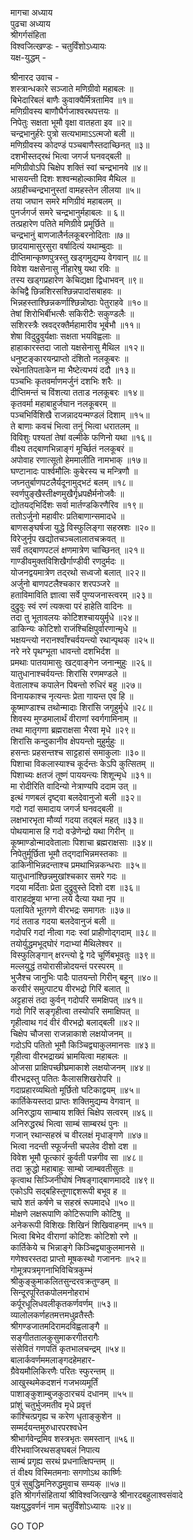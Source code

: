 मागचा अध्याय  
पुढचा अध्याय  
श्रीगर्गसंहिता  
विश्वजित्खण्डः - चतुर्विंशोऽध्यायः  
यक्ष-युद्धम् -  
  
श्रीनारद उवाच -  
शस्त्रान्धकारे सञ्जाते मणिग्रीवो महाबलः ॥  
बिभेदारिबलं बाणैः कुवाक्यैर्मित्रतामिव ॥१॥  
मणिग्रीवस्य बाणौघैर्गजाश्वरथपत्तयः ॥  
निपेतुः सक्षता भूमौ वृक्षा वातहता इव ॥२॥  
चन्द्रभानुर्हरेः पुत्रो सत्यभामाऽऽत्मजो बली ॥  
मणिग्रीवस्य कोदण्डं पञ्चबाणैस्तदाच्छिनत् ॥३॥  
दशभीस्तद्‌रथं भित्वा जगर्ज घनवद्‌बली ॥  
मणिग्रीवोऽपि चिक्षेप शक्तिं स्वां चन्द्रभानवे ॥४॥  
भासयन्ती दिशः शश्वन्महोल्कामिव मैथिल ॥  
अग्रहीच्चन्द्रभानुस्तां वामहस्तेन लीलया ॥५॥  
तया जघान समरे मणिग्रीवं महाबलम् ॥  
पुनर्जगर्ज समरे चन्द्रभानुर्महाबलः ॥ ६॥  
तत्प्रहारेण पतिते मणिग्रीवे प्रमूर्छिते ॥  
चन्द्रभानुं बाणजालैर्नलकूबरनोदिताः ॥७॥  
छादयामासुरसुरा वर्षादित्यं यथाम्बुदाः ॥  
दीप्तिमान्कृष्णपुत्रस्तु खड्गमुद्यम्य वेगवान् ॥८॥  
विवेश यक्षसेनासु नीहारेषु यथा रविः ॥  
तस्य खड्गप्रहारेण केचिद्यक्षा द्विधाभवन् ॥९॥  
केचिद्वै छिन्नशिरसश्छिन्नपादांसबाहवः ॥  
भिन्नहस्ताश्छिन्नकर्णाश्छिन्नोष्ठाः पेतुराहवे ॥१०॥  
तेषां शिरोभिर्बीभत्सैः सकिरीटैः सकुण्डलैः ॥  
सशिरस्त्रैः स्रवद्‌रक्तैर्महामारीव भूर्बभौ ॥११॥  
शेषा विदुद्रुवुर्यक्षाः सक्षता भयविह्वलाः ॥  
हाहाकारस्तदा जातो यक्षसेनासु मैथिल ॥१२॥  
धनुष्टङ्कारयन्प्राप्तो दंशितो नलकूबरः ॥  
रथेनातिपताकेन मा भैष्टेत्यभयं ददौ ॥१३॥  
पञ्चभिः कृतवर्माणमर्जुनं दशभिः शरैः ॥  
दीप्तिमन्तं च विंशत्या तताड नलकूबरः ॥१४॥  
कृतवर्मा महाबाहुर्जघान नलकूबरम् ॥  
पञ्चभिर्विशिखै राजन्नादयन्मण्डलं दिशाम् ॥१५॥  
ते बाणाः कवचं भित्वा तनुं भित्वा धरातलम् ॥  
विविशुः पश्यतां तेषां वल्मीके फणिनो यथा ॥१६॥  
वीक्ष्य तद्‌बाणभिन्नाङ्गं मूर्च्छितं नलकूबरं ॥  
अपोवाह रणात्सूतो हेममालीति नामभाक् ॥१७॥  
घण्टानादः पार्श्वमौलिः कुबेरस्य च मन्त्रिणौ ॥  
जघ्नतुर्बाणपटलैर्यदूनामुद्‌भटं बलम् ॥१८॥  
स्वर्णपुङ्खैस्तीक्ष्णमुखैर्गृध्रपक्षैर्मनोजवैः ॥  
द्योतयद्‌भिर्दिशः सर्वा मार्तण्डकिरणैरिव ॥१९॥  
ततोऽर्जुनो महावीरः प्रतिबाणान्समादधे ॥  
बाणसङ्घर्षजा युद्धे विस्फुलिङ्गा सहस्रशः ॥२०॥  
विरेजुर्नृप खद्योतचञ्चलालातचक्रवत् ॥  
सर्वं तद्‌बाणपटलं क्षणमात्रेण चाच्छिनत् ॥२१॥  
गाण्डीवमुक्तविशिखैर्गाण्डीवी रणदुर्मदः ॥  
योजनद्वयमात्रेण तद्‌रथो सध्वजो बलात् ॥२२॥  
अर्जुनो बाणपटलैश्चकार शरपञ्जरे ॥  
हताविमाविति ज्ञात्वा सर्वे पुण्यजनास्त्वरम् ॥२३॥  
दुद्रुवुः स्वं रणं त्यक्त्वा परं हाहेति वादिनः ॥  
तदा तु भूतावलयः कोटिशश्चाययुर्मृधे ॥२४॥  
डाकिन्यः कोटिशो राजंश्चिक्षिपुर्वारणान्मृधे ॥  
भक्षयन्त्यो नरानश्वाँश्चर्वयन्त्यो रथान्पृथक् ॥२५॥  
नरे नरे पृथग्भूता धावन्तो दशभिर्दश ॥  
प्रमथाः पातयामासुः खट्वाङ्गेन जनान्मुहुः ॥२६॥  
यातुधानाश्चर्वयन्तः शिरांसि रणमण्डले ॥  
वेतालाश्च कपालेन पिबन्तो रुधिरं बहु ॥२७॥  
विनायकाश्च नृत्यन्तः प्रेता गायन्त एव हि ॥  
कूष्माण्डाश्च तथोन्मादाः शिरांसि जगृहुर्मृधे ॥२८॥  
शिवस्य मुण्डमालार्थं वीराणां स्वर्गगामिनाम् ॥  
तथा मातृगणा ब्रह्मराक्षसा भैरवा मृधे ॥२९॥  
शिरांसि कन्दुकानीव क्षेपयन्तो मुहुर्मुहुः ॥  
हसन्तः प्रहसन्तश्च साट्टहासं समाकुलाः ॥३०॥  
पिशाचा विकलास्याश्च कूर्दन्तः केऽपि कुत्सितम् ॥  
पिशाच्यः क्षतजं तूष्णं पाययन्त्यः शिशून्मृधे ॥३१॥  
मा रोदीरिति वादिन्यो नेत्राण्यपि ददाम उत् ॥  
इत्थं गणबलं दृष्ट्वा बलदेवानुजो बली ॥३२॥  
गदो गदां समादाय जगर्ज घनवद्‌बली ॥  
लक्षभारभृता मौर्व्या गदया तद्‌बलं महत् ॥३३॥  
पोथयामास हि गदो वज्रेणेन्द्रो यथा गिरीन् ॥  
कूष्माण्डोन्मादवेतालाः पिशाचा ब्रह्मराक्षसाः ॥३४॥  
निपेतुर्मूर्छिता भूमौ तद्‌गदाभिन्नमस्तकाः ॥  
डाकिनीभिन्नदन्ताश्च प्रमथाभिन्नकन्धराः ॥३५॥  
यातुधानांश्छिन्नमुखांश्चकार समरे गदः ॥  
गदया मर्दिताः प्रेता दुद्रुवुस्ते दिशो दश ॥३६॥  
वाराहदंष्ट्रया भग्ना लये दैत्या यथा नृप ॥  
पलायिते भूतगणे वीरभद्रः समागतः ॥३७॥  
गदं तताड गदया बलदेवानुजं बली ॥  
गदोपरि गदां नीत्वा गदः स्वां प्राहीणोद्‌गदाम् ॥३८॥  
तयोर्युद्धमभूद्‌घोरं गदाभ्यां मैथिलेश्वर ॥  
विस्फुलिङ्गान् क्षरन्त्यो द्वे गदे चूर्णिबभूवतुः ॥३९॥  
मल्लयुद्धं तयोरासीन्नोदयन्तं परस्परम् ॥  
भुजैश्च जानुभिः पादैः पातयन्तो गिरीन् बहून् ॥४०॥  
करवीरं समुत्पाट्य वीरभद्रो गिरिं बलात् ॥  
अट्टहासं तदा कुर्वन् गदोपरि समक्षिपत् ॥४१॥  
गदो गिरिं सङ्गृहीत्वा तस्योपरि समाक्षिपत् ॥  
गृहीत्वाथ गदं वीरं वीरभद्रो बलाद्‌बली ॥४२॥  
चिक्षेप चौजसा राजन्नाकाशे लक्षयोजनम् ॥  
गदोऽपि पतितो भूमौ किञ्चिद्व्याकुलमानसः ॥४३॥  
गृहीत्वा वीरभद्राख्यं भ्रामयित्वा महाबलः ॥  
ओजसा प्राक्षिपच्छीघ्रमाकाशे लक्षयोजनम् ॥४४॥  
वीरभद्रस्तु पतितः कैलासशिखरोपरि ॥  
गदाप्रहारव्यथितो मूर्छितो घटिकाद्वयम् ॥४५॥  
कार्तिकेयस्तदा प्राप्तः शक्तिमुद्यम्य वेगवान् ॥  
अनिरुद्धाय साम्बाय शक्तिं चिक्षेप सत्वरम् ॥४६॥  
अनिरुद्धरथं भित्वा साम्बं साम्बरथं पुनः ॥  
गजान् रथान्सहस्रं च वीरलक्षं मृधाङ्गणे ॥४७॥  
भित्वा नदन्ती स्फूर्जन्ती चपलेव दीशो दश ॥  
विवेश भूमौ फूत्कारं कुर्वती पन्नगीव सा ॥४८॥  
तदा क्रुद्धो महाबाहुः साम्बो जाम्बवतीसुतः ॥  
कृत्वाथ सिञ्जिनीघोषं निषङ्गाद्‌बाणमाददे ॥४९॥  
एकोऽपि सद्बहिस्तूणाद्दशरूपी बभूव ह ॥  
चापे शतं कर्षणे च सहस्रं रूपमादधे ॥५०॥  
मोक्षणे लक्षरूपाणि कोटिरूपाणि कोटिषु ॥  
अनेकरूपी विशिखः शिखिनं शिखिवाहनम् ॥५१॥  
भित्वा बिभेद वीराणां कोटिशः कोटिशो रणे ॥  
कार्तिकेये च भिन्नाङ्गे किञ्चिद्व्याकुलमानसे ॥  
गणेश्वरस्तदा प्राप्तो मूषकस्थो गजाननः ॥५२॥  
गोमूत्रपत्रमृगनाभिविचित्रकुम्भं  
     श्रीकुङ्कुमाकलितसुन्दरवक्रतुण्डम् ॥  
सिन्दूरपूरितकपोलमनोहराभं  
     कर्पूरधूलिधवलीकृतकर्णवर्णम् ॥५३॥  
व्यालोलकर्णहतमत्तमधुव्रतैस्तैः  
     श्रीगण्डजातमदिरामदविह्वलाङ्गै ॥  
सङ्गीततालकुसुमाकरगीतरागैः  
     संसेवितं गणपतिं कृतभालचन्द्रम् ॥५४॥  
बालार्कवर्णममलाङ्गदहेमहार-  
     ग्रैवेयमौलिकिरणैः परितः स्फुरन्तम् ॥  
आखुस्थमेकदशनं गजभव्यमूर्तिं  
     पाशाङ्कुशाम्बुजकुठारचयं दधानम् ॥५५॥  
प्रांशुं चतुर्भुजमतीव मृधे प्रवृत्तं  
     कांश्चित्प्रगृह्य च करेण धृताङ्कुशेन ॥  
सम्मर्दयन्तमुरुधारपरश्वधेन  
     श्रीभार्गवेन्द्रमिव शस्त्रभृतः समस्तान् ॥५६॥  
वीरेभवाजिरथसङ्घबलं निपात्य  
     साम्बं प्रगृह्य सरथं प्रधनात्क्षिपन्तम् ॥  
तं वीक्ष्य विस्मितमनाः सगणोऽथ कार्ष्णिः  
     पुत्रं सुबुद्धिमनिरुद्धमुवाच सम्यक् ॥५७॥  
इति श्रीगर्गसंहितायां श्रीविश्वजित्खण्डे श्रीनारदबहुलाश्वसंवादे  
यक्षयुद्धवर्णनं नाम चतुर्विंशोऽध्यायः ॥२४॥  
  
GO TOP
